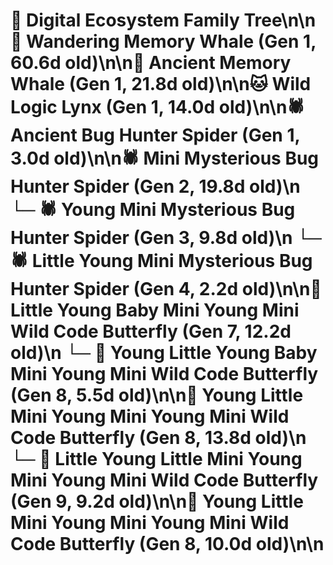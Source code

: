 # 🌳 Digital Ecosystem Family Tree\n\n🐋 Wandering Memory Whale (Gen 1, 60.6d old)\n\n🐋 Ancient Memory Whale (Gen 1, 21.8d old)\n\n🐱 Wild Logic Lynx (Gen 1, 14.0d old)\n\n🕷️ Ancient Bug Hunter Spider (Gen 1, 3.0d old)\n\n🕷️ Mini Mysterious Bug Hunter Spider (Gen 2, 19.8d old)\n  └─ 🕷️ Young Mini Mysterious Bug Hunter Spider (Gen 3, 9.8d old)\n    └─ 🕷️ Little Young Mini Mysterious Bug Hunter Spider (Gen 4, 2.2d old)\n\n🦋 Little Young Baby Mini Young Mini Wild Code Butterfly (Gen 7, 12.2d old)\n  └─ 🦋 Young Little Young Baby Mini Young Mini Wild Code Butterfly (Gen 8, 5.5d old)\n\n🦋 Young Little Mini Young Mini Young Mini Wild Code Butterfly (Gen 8, 13.8d old)\n  └─ 🦋 Little Young Little Mini Young Mini Young Mini Wild Code Butterfly (Gen 9, 9.2d old)\n\n🦋 Young Little Mini Young Mini Young Mini Wild Code Butterfly (Gen 8, 10.0d old)\n\n